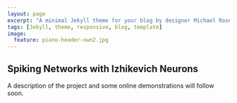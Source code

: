 ```yaml
---
layout: page
excerpt: "A minimal Jekyll theme for your blog by designer Michael Rose."
tags: [Jekyll, theme, responsive, blog, template]
image:
  feature: piano-header-own2.jpg
---
```


## Spiking Networks with Izhikevich Neurons

A description of the project and some online demonstrations will follow soon.

